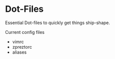 # Dot-Files

Essential Dot-files to quickly get things ship-shape.


Current config files

- vimrc
- zpreztorc
- aliases